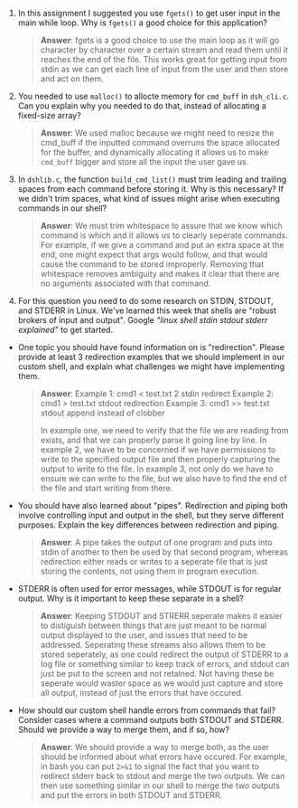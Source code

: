 1. In this assignment I suggested you use `fgets()` to get user input in the main while loop. Why is `fgets()` a good choice for this application?

    > **Answer**: fgets is a good choice to use the main loop as it will go character by character over a certain stream
    and read them until it reaches the end of the file. This works great for getting input from stdin as we can get
    each line of input from the user and then store and act on them.

2. You needed to use `malloc()` to allocte memory for `cmd_buff` in `dsh_cli.c`. Can you explain why you needed to do that, instead of allocating a fixed-size array?

    > **Answer**: We used malloc because we might need to resize the cmd_buff if the inputted command overruns the space
    allocated for the buffer, and dynamically allocating it allows us to make `cmd_buff` bigger and store all the input
    the user gave us.


3. In `dshlib.c`, the function `build_cmd_list()` must trim leading and trailing spaces from each command before storing it. Why is this necessary? If we didn't trim spaces, what kind of issues might arise when executing commands in our shell?

    > **Answer**: We must trim whitespace to assure that we know which command is which and it allows us to clearly
    seperate commands. For example, if we give a command and put an extra space at the end, one might expect that args
    would follow, and that would cause the command to be stored improperly. Removing that whitespace removes ambiguity
    and makes it clear that there are no arguments associated with that command. 

4. For this question you need to do some research on STDIN, STDOUT, and STDERR in Linux. We've learned this week that shells are "robust brokers of input and output". Google _"linux shell stdin stdout stderr explained"_ to get started.

- One topic you should have found information on is "redirection". Please provide at least 3 redirection examples that we should implement in our custom shell, and explain what challenges we might have implementing them.

    > **Answer**: Example 1: cmd1 < test.txt 2 stdin redirect
    > Example 2: cmd1 >  test.txt stdout redirection
	> Example 3: cmd1 >> test.txt stdout append instead of clobber
    >
    > In example one, we need to verify that the file we are reading from exists, and that we can properly parse it
    going line by line. In example 2, we have to be concerned if we have permissions to write to the specified output
    file and then properly capturing the output to write to the file. In example 3, not only do we have to ensure we can
    write to the file, but we also have to find the end of the file and start writing from there.

- You should have also learned about "pipes". Redirection and piping both involve controlling input and output in the shell, but they serve different purposes. Explain the key differences between redirection and piping.

    > **Answer**: A pipe takes the output of one program and puts into stdin of another to then be used by that second
    program, whereas redirection either reads or writes to a seperate file that is just storing the contents, not using
    them in program execution.

- STDERR is often used for error messages, while STDOUT is for regular output. Why is it important to keep these separate in a shell?

    > **Answer**: Keeping STDOUT and STRERR seperate makes it easier to distiguish between things that are just meant to
    be normal output displayed to the user, and issues that need to be addressed. Seperating these streams also allows
    them to be stored seperately, as one could redirect the output of STDERR to a log file or something similar to keep
    track of errors, and stdout can just be put to the screen and not retained. Not having these be seperate would
    waster space as we would just capture and store all output, instead of just the errors that have occured.

- How should our custom shell handle errors from commands that fail? Consider cases where a command outputs both STDOUT and STDERR. Should we provide a way to merge them, and if so, how?

    > **Answer**:  We should provide a way to merge both, as the user should be informed about what errors have occured.
    For example, in bash you can put `2>&1` to signal the fact that you want to redirect stderr back to stdout and merge
    the two outputs. We can then use something similar in our shell to merge the two outputs and put the errors in both
    STDOUT and STDERR.
